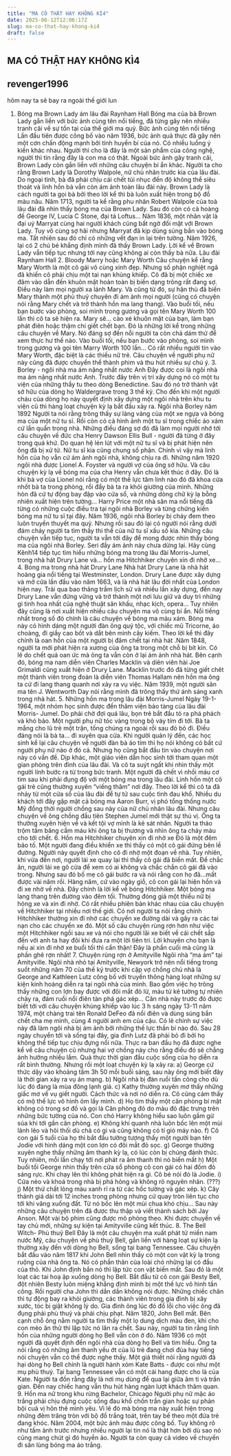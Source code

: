 ```yaml
---
title: "MA CÓ THẬT HAY KHÔNG KÌ4"
date: 2025-06-12T12:06:17Z
slug: ma-co-that-hay-khong-ki4
draft: false
---
```


## MA CÓ THẬT HAY KHÔNG KÌ4

## revenger1996

hôm nay ta sẽ bay ra ngoài thế giới lun
1. Bóng ma Brown Lady ám lâu đài Raynham Hall Bóng ma của bà Brown Lady gắn liền với bức ảnh cùng tên nổi tiếng, đã từng gây nên nhiều tranh cãi về sự tồn tại của thế giới ma quỷ. Bức ảnh cùng tên nổi tiếng Lần đầu tiên được công bố vào năm 1936, bức ảnh quả thực đã gây nên một cơn chấn động mạnh bởi tính huyền bí của nó. Có nhiều luồng ý kiến khác nhau. Người thì cho là đây là một sản phẩm của công nghệ, người thì tin rằng đây là con ma có thật. Ngoài bức ảnh gây tranh cãi, Brown Lady còn gắn liền với những câu chuyện bí ẩn khác. Người ta cho rằng Brown Lady là Dorothy Walpole, nữ chủ nhân trước kia của lâu đài. Do ngoại tình, bà đã phải chịu cái chết tủi nhục đến độ không thể siêu thoát và linh hồn bà vẫn còn ám ảnh toàn lâu đài này. Brown Lady là cách người ta gọi bà bởi theo lời kể thì bà luôn xuất hiện trong bộ đồ màu nâu. Năm 1713, người ta kể rằng phu nhân Robert Walpole của toà lâu đài đã nhìn thấy bóng ma của Brown Lady. Sau đó còn có cả hoàng đế George IV, Lucia C Stone, đại tá Loftus… Năm 1836, một nhân vật là đại uý Marryat cùng hai người khách cũng bất ngờ đối mặt với Brown Lady. Tuy vô cùng sợ hãi nhưng Marryat đã kịp dùng súng bắn vào bóng ma. Tất nhiên sau đó chỉ có những vết đạn in lại trên tường. Năm 1926, lại có 2 chú bé khẳng định mình đã thấy Brown Lady. Lời kể về Brown Lady vẫn tiếp tục nhưng tới nay cũng không ai còn thấy bà nữa. Lâu đài Raynham Hall 2. Bloody Marry hoặc Mary Worth Câu chuyện kể rằng Mary Worth là một cô gái vô cùng xinh đẹp. Nhưng số phận nghiệt ngã đã khiến cô phải chịu một tai nạn khủng khiếp. Cô đã bị một chiếc xe đâm vào dẫn đến khuôn mặt hoàn toàn bị biến dạng trông rất đang sợ. Điều này làm mọi người xa lánh Mary. Và cũng từ đó, sự hận thù đã biến Mary thành một phù thuỷ chuyên đi ám ảnh mọi người (cũng có chuyện nói rằng Mary chết và trở thành hồn ma lang thang). Vào buổi tối, nếu bạn bước vào phòng, soi mình trong gương và gọi tên Mary Worth 100 lần thì cô ta sẽ hiện ra. Mary sẽ… cào xé khuôn mặt của bạn, làm bạn phát điên hoặc thậm chí giết chết bạn. Đó là những lời kể trong những câu chuyện về Mary. Nó đáng sợ đến nỗi người ta còn chả dám thử để xem thực hư thế nào. Vào buổi tối, nếu bạn bước vào phòng, soi mình trong gương và gọi tên Marry Worth 100 lần… Có rất nhiều người tin vào Mary Worth, đặc biệt là các thiếu nữ trẻ. Câu chuyện về người phụ nữ này cũng đã được chuyển thể thành phim và thu hút nhiều sự chú ý. 3. Borley - ngôi nhà ma ám nặng nhất nước Anh Đây được coi là ngôi nhà ma ám nặng nhất nước Anh. Trước đây trên vị trí xây dựng nó có một tu viện của những thầy tu theo dòng Benedictine. Sau đó nó trở thành vật sở hữu của dòng họ Waldergrave trong 3 thế kỷ. Cho đến khi một người cháu của dòng họ này quyết định xây dựng một ngôi nhà trên khu tu viện cũ thì hàng loạt chuyện kỳ lạ bắt đầu xảy ra. Ngôi nhà Borley năm 1892 Người ta nói rằng trông thấy sự lảng vảng của một xe ngựa và bóng ma của một nữ tu sĩ. Rồi còn có cả hình ảnh một tu sĩ trong chiếc áo xám cứ lẩn quẩn trong nhà. Những điều đáng sợ đó đã làm mọi người nhớ tới câu chuỵện về đức cha Henry Dawson Ellis Bull - người đã từng ở đây trong quá khứ. Do quan hệ lén lút với một nữ tu sĩ và bị phát hiện nên ông đã bị xử tử. Nữ tu sĩ kia cũng chung số phận. Chính vì vậy mà linh hồn của họ vẫn cứ ám ảnh ngôi nhà, không chịu ra đi. Những năm 1920 ngôi nhà được Lionel A. Foyster và người vợ của ông sở hữu. Và câu chuyện kỳ lạ về bóng ma của cha Henry vẫn chưa kết thúc ở đây. Đó là khi bà vợ của Lionel nói rằng có một thế lực tâm linh nào đó đã khoa cửa nhốt bà ta trong phòng, rồi đẩy bà ta ra khỏi giường của mình. Những hòn đã cứ tự động bay đập vào cửa sổ, và những dòng chữ kỳ lạ bỗng nhiên xuất hiện trên tường… Harry Price một nhà săn ma nổi tiếng đã từng có những cuộc điều tra tại ngôi nhà Borley và từng chứng kiến bóng ma nữ tu sĩ tại đây. Năm 1936, ngôi nhà Borley bị cháy đem theo luôn truyền thuyết ma quỷ. Nhưng rồi sau đó lại có người nói rằng dưới đám cháy người ta tìm thấy thi thể của nữ tu sĩ xấu số kia. Những câu chuyện vẫn tiếp tục, người ta vẫn tới đây để mong được nhìn thấy bóng ma của ngôi nhà Borley. Seri đầy ám ảnh này chưa dừng lại. Hãy cùng Kênh14 tiếp tục tìm hiểu những bóng ma trong lâu đài Morris-Jumel, trong nhà hát Drury Lane và… hồn ma Hitchhiker chuyên xin đi nhờ xe… 4. Bóng ma trong nhà hát Drury Lane Nhà hát Drury Lane là nhà hát hoàng gia nổi tiếng tại Westminster, London. Drury Lane được xây dựng và mở cửa lần đầu vào năm 1663, và là nhà hát lâu đời nhất của London hiện nay. Trải qua bao thăng trầm lịch sử và nhiều lần xây dựng, đến nay Drury Lane vẫn đứng vững và trở thành một nơi lưu giữ và duy trì những gì tinh hoa nhất của nghệ thuật sân khấu, nhạc kịch, opera… Tuy nhiên đây cũng là nơi xuất hiện nhiều câu chuyện ma vô cùng bí ẩn. Nổi tiếng nhất trong số đó chính là câu chuyện về bóng ma màu xám. Bóng ma này có hình dáng một người đàn ông quý tộc, với chiếc mũ Tricorne, áo choàng, đi giầy cao bốt và dắt bên mình cây kiếm. Theo lời kể thì đây chính là oan hồn của một người bị đâm chết tại nhà hát .Năm 1848, người ta mới phát hiện ra xương của ông ta trong một chỗ bị bít kín. Có lẽ do chết quá oan ức mà ông ta vẫn còn ở lại ám ảnh nhà hát. Bên cạnh đó, bóng ma nam diễn viên Charles Macklin và diên viên hài Joe Grimaldi cũng xuất hiện ở Drury Lane. Macklin trước đó đã từng giết chêt một thành viên trong đoàn là diễn viên Thomas Hallam nên hồn ma ông ta cứ đi lang thang quanh nơi xảy ra vụ việc. Năm 1939, một người săn ma tên J. Wentworth Day nói rằng mình đã trông thấy thứ ánh sáng xanh trong nhà hát. 5. Những hồn ma trong lâu đài Morris-Jumel Ngày 19-1-1964, một nhóm học sinh được đến thăm viện bảo tàng của lâu đài Morris- Jumel. Do phải chờ đợi quá lâu, bọn trẻ bắt đầu tỏ ra phá phách và khó bảo. Một người phụ nữ tóc vàng trong bộ váy tím đi tới. Bà ta mắng cho lũ trẻ một trận, tống chúng ra ngoài rồi sau đó bỏ đi. Điều đáng nói là bà ta… đi xuyên qua cửa. Khi người quản lý đến, các học sinh kể lại câu chuyện về người đàn bà áo tím thì họ nói không có bất cứ người phụ nữ nào ở đó cả. Nhưng họ cũng bắt đầu tin vào chuyện nơi này có vấn đề. Dịp khác, một giáo viên dẫn học sinh tới tham quan một gian phòng trên đỉnh của lâu đài. Và cô ta suýt ngất khi nhìn thấy một người lính bước ra từ trong bức tranh. Một người đã chết vì nhồi máu cơ tim sau khi phải đụng độ với một bóng ma trong lâu đài. Linh hồn một cô gái trẻ cũng thường xuyên “viếng thăm” nơi đây. Theo lời kể thì cô ta đã nhảy từ một cửa sổ của lâu đài để tự tử sau cuộc tình đau khổ. Nhiều du khách tới đây gặp mặt cả bóng ma Aaron Burr, vị phó tổng thống nước Mỹ đồng thời người chồng sau này của nữ chủ nhân lâu đài. Nhưng câu chuyện về ông chồng đầu tiên Stephen Jumel mới thật sự thú vị. Ông ta thường xuyên hiện về và kết tội vợ mình là kẻ sát nhân. Người ta tháo trộm tấm băng cầm máu khi ông ta bị thương và nhìn ông ta chảy máu cho tới chết. 6. Hồn ma Hitchhiker chuyên xin đi nhờ xe Đó là một đêm bão tố. Một người đang điều khiển xe thì thấy có một cô gái đứng bên lề đường. Người này quyết định cho cô đi nhờ một đoạn về nhà. Tuy nhiên, khi vừa đến nơi, người lái xe quay lại thì thấy cô gái đã biến mất. Để chắc ăn, người lái xe gõ cửa để xem có ai không và chắc chắn cô gái đã vào trong. Nhưng sau đó bố mẹ cô gái bước ra và nói rằng con họ đã…mất được vài năm rồi. Hàng năm, cứ vào ngày giỗ, cô con gái lại hiện hồn và đi xe nhờ về nhà. Đây chính là lời kể về bóng Hitchhiker. Một bóng ma lang thang trên đường vào đêm tối. Thường đóng giả một thiếu nữ bị hỏng xe và xin đi nhờ. Có rất nhiều phiên bản khác nhau của câu chuyện về Hitchhiker tại nhiều nơi thế giới. Có nơi người ta nói rằng chính Hitchhiker thường xin đi nhờ các chuyến xe đường dài và gây ra các tai nạn cho các chuyến xe đó. Một số câu chuyện rùng rợn hơn như việc một Hitchhiker ngồi sau xe và nói cho người lãi xe biết về cái chết sắp đến với anh ta hay đôi khi đưa ra một lời tiên tri. Lời khuyên cho bạn là nếu ai xin đi nhờ xe buổi tối thì cẩn thận! Đây là phần cuối mà cũng là phần ghê rợn nhất! 7. Chuyện rùng rợn ở Amityville Ngôi nhà “ma ám” tại Amityville. Ngôi nhà nhỏ tại Amityville, Newyork trở nên nổi tiếng trong suốt những năm 70 của thế kỷ trước khi cặp vợ chồng chủ nhà là George and Kathleen Lutz công bố với truyền thông hàng loạt những sự kiện kinh hoàng diễn ra tại ngôi nhà của mình. Bao gồm việc họ trông thấy những con lợn bay được với đôi mắt đỏ lừ, máu từ kẽ tường tự nhiên chảy ra, đám ruồi nổi điên tàn phá gác xép… Căn nhà này trước đó được biết tới với câu chuyện khủng khiếp vào lúc 3 h sáng ngày 13-11 năm 1974, một chàng trai tên Ronald DeFeo đã nổi điên và dùng súng bắn chết cha mẹ mình, cùng 4 người anh em của cậu. Có lẽ chính sự việc này đã làm ngôi nhà bị ám ảnh bởi những thế lực thần bí nào đó. Sau 28 ngày chuyển tới và sống tại đây, gia đình Lutz đã phải bỏ đi bởi họ không thể tiếp tục chịu đựng nổi nữa. Thực ra ban đầu họ đã được nghe kể về câu chuyện cũ nhưng hai vợ chồng này cho rằng điều đó sẽ chẳng ảnh hưởng nhiều lắm. Quả thực thời gian đầu cuộc sống của họ diễn ra rất bình thường. Nhưng rồi một loạt chuyện kỳ lạ xảy ra: a) George cứ thức dậy vào khoảng tầm 3h 50 mỗi buổi sáng, sau này ông mới biết đây là thời gian xảy ra vụ án mạng. b) Ngôi nhà bị đàn ruồi tấn công cho dù lúc đó đang là mùa đông lạnh giá. c) Kathy thường xuyên mơ thấy những giấc mơ về vụ giết người. Cách thức và nơi nó diễn ra. Cô cũng cảm thấy có mộ thế lực vô hình ôm lấy mình. d) Họ tìm thấy một căn phòng bí mật không có trong sơ đồ và gọi là Căn phòng đỏ do màu đỏ đặc trưng trên những bức tường của nó. Con chó Harry không hiểu sao luôn gầm gừ sủa khi tới gần căn phòng. e) Không khí quanh nhà luôn bốc lên một mùi lãnh lẽo và hôi thối dù chả có gì và cũng không có tí gió máy nào. f) Cô con gái 5 tuổi của họ thì bắt đầu tưởng tượng thấy một người bạn tên Jodie với hình dáng một con lợn có đôi mắt đỏ sọc. g) George thường xuyên nghe thấy những âm thanh kỳ lạ, có lúc còn bị chúng đánh thức. Tuy nhiên, mỗi lần chạy tới nơi phát ra âm thanh thì nó biến mất h) Một buổi tối George nhìn thấy trên cửa sổ phòng cô con gái có hai đốm đỏ sáng rực. Khi chạy lên thì không phát hiện ra gì. Cô bé nói đó là Jodie. i) Cửa nẻo và khoá trong nhà bị phá hỏng và không rõ nguyên nhân. (???) j) Một thứ chất lỏng màu xanh rỉ ra từ các hốc tường và gác xép. k) Cây thánh giá dài tới 12 inches trong phòng nhưng cứ quay tròn liên tục cho tới khi văng xuống đất. Từ nó bốc lên một mùi chua khó chịu… Sau này những câu chuỵện trên đã được thu thập và viết thành sách bởi Jay Anson. Một vài bộ phim cũng được mô phỏng theo. Khi được chuyển về tay chủ mới, những sự kiện tại Amityville cũng kết thúc. 8. The Bell Witch- Phù thuỷ Bell Đây là một câu chuyện ma xuất phát từ miền nam nước Mỹ, câu chuyện về phù thuỷ Bell, gắn liền với hàng loạt sự kiện lạ thường xảy đến với dòng họ Bell, sống tại bang Tennessee. Câu chuyện bắt đầu vào năm 1817 khi John Bell nhìn thấy có một con vật kỳ lạ trong ruộng của nhà ông ta. Nó có phần thân của loài chó những lại có đầu của thỏ. Khi John định bắn nó thì lập tức con vật biến mất. Sau đó là một loạt các tai hoạ ập xuống dòng họ Bell. Bắt đầu từ cô con gái Besty Bell, đột nhiên Besty luôn miệng khẳng định mình bị một thế lực vô hình tấn công. Rồi người cha John thì dần dần không nói được. Những chiếc chăn thì tự động bay ra khỏi giường, các thành viên trong gia đình bị xây xước, tóc bị giật không lý do. Gia đình ông lúc đó đổ lỗi cho việc ông đã đụng phải phù thuỷ và phải chịu phạt. Năm 1820, John Bell mất. Bên cạnh chỗ ông nằm người ta tìm thấy một lọ dung dịch màu đen, khi cho con mèo ăn thử thì lập tức nó lăn ra chết. Sau này, người ta tin rằng linh hồn của những người dòng họ Bell vẫn còn ở đó. Năm 1936 có một người đã quyết định đến ngôi nhà của dòng họ Bell và tìm hiểu. Ông ta nói rằng có những âm thanh yếu ớt của lũ trẻ đang chơi đùa hay tiếng nói chuyện vẫn có thể được nghe thấy. Một giả thiết nói rằng người đã hại dòng họ Bell chính là người hành xóm Kate Batts - được coi như một mụ phù thuỷ. Tại bang Tennessee vẫn có một cái hang được cho là của Kate. Người ta đồn rằng đây là nơi mụ dùng để qua lại giữa âm ti và trần gian. Đến nay chiếc hang vẫn thu hút hàng ngàn lượt khách thăm quan. 9. Hồn ma nữ trong khu rừng Bachelor, Chicago Người phụ nữ mặc áo trắng phải chịu đựng cuộc sống đau khổ chốn trần gian hoặc sự phản bội cuả vị hôn thê mình yêu. Vì lẽ đó mà bóng ma này xuất hiện trong những đêm trăng tròn với bộ đồ trắng toát, trên tay bế theo một đứa trẻ đang khóc. Năm 2004, một bức ảnh màu được công bố. Tuy không rõ như tấm ảnh trước nhưng nhiều người lại tin nó là thật hơn bởi dù sao nó cũng mang chút gì đó huyền ảo. Người ta còn quay cả video về chuyến đi săn lùng bóng ma áo trắng.